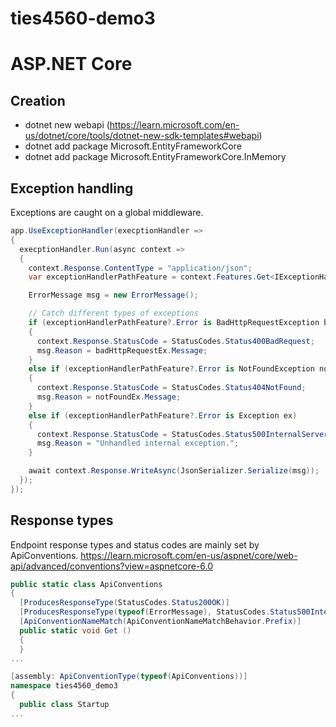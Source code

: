 # ties4560-demo3

# ASP.NET Core 
## Creation
 * dotnet new webapi (https://learn.microsoft.com/en-us/dotnet/core/tools/dotnet-new-sdk-templates#webapi)
 * dotnet add package Microsoft.EntityFrameworkCore
 * dotnet add package Microsoft.EntityFrameworkCore.InMemory
## Exception handling
Exceptions are caught on a global middleware.

``` csharp
app.UseExceptionHandler(execptionHandler =>
{
  execptionHandler.Run(async context =>
  {
    context.Response.ContentType = "application/json";
    var exceptionHandlerPathFeature = context.Features.Get<IExceptionHandlerPathFeature>();

    ErrorMessage msg = new ErrorMessage();

    // Catch different types of exceptions
    if (exceptionHandlerPathFeature?.Error is BadHttpRequestException badHttpRequestEx)
    {
      context.Response.StatusCode = StatusCodes.Status400BadRequest;
      msg.Reason = badHttpRequestEx.Message;
    }
    else if (exceptionHandlerPathFeature?.Error is NotFoundException notFoundEx)
    {
      context.Response.StatusCode = StatusCodes.Status404NotFound;
      msg.Reason = notFoundEx.Message;
    }
    else if (exceptionHandlerPathFeature?.Error is Exception ex)
    {
      context.Response.StatusCode = StatusCodes.Status500InternalServerError;
      msg.Reason = "Unhandled internal exception.";
    }

    await context.Response.WriteAsync(JsonSerializer.Serialize(msg));
  });
});
```
## Response types
Endpoint response types and status codes are mainly set by ApiConventions.
https://learn.microsoft.com/en-us/aspnet/core/web-api/advanced/conventions?view=aspnetcore-6.0

``` csharp
public static class ApiConventions
{
  [ProducesResponseType(StatusCodes.Status200OK)]
  [ProducesResponseType(typeof(ErrorMessage), StatusCodes.Status500InternalServerError)]
  [ApiConventionNameMatch(ApiConventionNameMatchBehavior.Prefix)]
  public static void Get ()
  {
  }
...
```
``` csharp
[assembly: ApiConventionType(typeof(ApiConventions))]
namespace ties4560_demo3
{
  public class Startup
...
```
